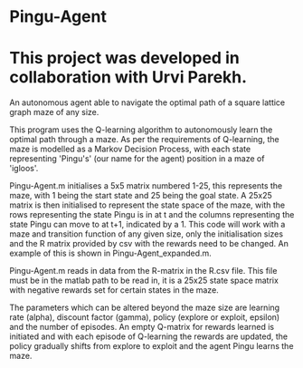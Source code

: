 # Pingu-Agent
# This project was developed in collaboration with Urvi Parekh.

An autonomous agent able to navigate the optimal path of a square lattice graph maze of any size.

This program uses the Q-learning algorithm to autonomously learn the optimal path through a maze. As per the requirements of Q-learning, the maze is modelled as a Markov Decision Process, with each state representing 'Pingu's' (our name for the agent) position in a maze of 'igloos'.

Pingu-Agent.m initialises a 5x5 matrix numbered 1-25, this represents the maze, with 1 being the start state and 25 being the goal state. A 25x25 matrix is then initialised to represent the state space of the maze, with the rows representing the state Pingu is in at t and the columns representing the state Pingu can move to at t+1, indicated by a 1. This code will work with a maze and transition function of any given size, only the initialisation sizes and the R matrix provided by csv with the rewards need to be changed. An example of this is shown in Pingu-Agent_expanded.m.

Pingu-Agent.m reads in data from the R-matrix in the R.csv file. This file must be in the matlab path to be read in, it is a 25x25 state space matrix with negative rewards set for certain states in the maze. 

The parameters which can be altered beyond the maze size are learning rate (alpha), discount factor (gamma), policy (explore or exploit, epsilon) and the number of episodes. An empty Q-matrix for rewards learned is initiated and with each episode of Q-learning the rewards are updated, the policy gradually shifts from explore to exploit and the agent Pingu learns the maze.

